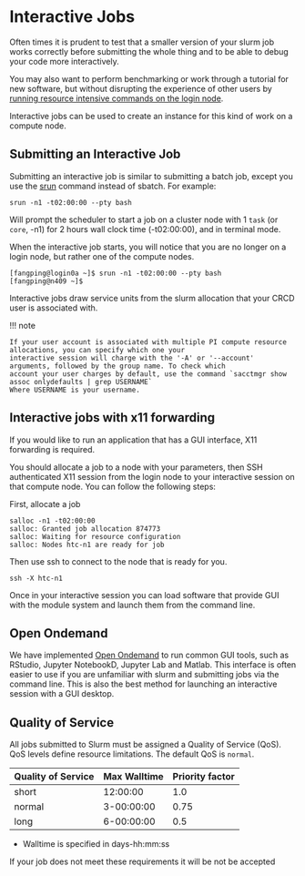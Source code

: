 # Interactive Jobs

Often times it is prudent to test that a smaller version of your slurm job works correctly before submitting 
the whole thing and to be able to debug your code more interactively.

You may also want to perform benchmarking or work through a tutorial for new software, but without disrupting 
the experience of other users by 
<a href="https://crc.pitt.edu/resources/resources/job-scheduling-policy#:~:text=Login%20nodes%20are%20for%20interactive%20work%20only%3A">running resource intensive commands on the login node</a>.</p>

Interactive jobs can be used to create an instance for this kind of work on a compute node.

## Submitting an Interactive Job
Submitting an interactive job is similar to submitting a batch job, except you use the
<a href="https://slurm.schedmd.com/srun.html">srun</a> command instead of sbatch. For example:

```commandline
srun -n1 -t02:00:00 --pty bash
```

Will prompt the scheduler to start a job on a cluster node with 1 `task` (or `core`, -n1) for 2 hours wall clock 
time (-t02:00:00), and in terminal mode.

When the interactive job starts, you will notice that you are no longer on a login node, but rather one of the 
compute nodes.

```commandline
[fangping@login0a ~]$ srun -n1 -t02:00:00 --pty bash
[fangping@n409 ~]$
```

Interactive jobs draw service units from the slurm allocation that your CRCD user is associated with.

!!! note

    If your user account is associated with multiple PI compute resource allocations, you can specify which one your 
    interactive session will charge with the '-A' or '--account' arguments, followed by the group name. To check which 
    account your user charges by default, use the command `sacctmgr show assoc onlydefaults | grep USERNAME`
    Where USERNAME is your username.

## Interactive jobs with x11 forwarding

If you would like to run an application that has a GUI interface, X11 forwarding is required.

You should allocate a job to a node with your parameters, then SSH authenticated X11 session from the login node to 
your interactive session on that compute node. You can follow the following steps:

First, allocate a job
```commandline
salloc -n1 -t02:00:00
salloc: Granted job allocation 874773
salloc: Waiting for resource configuration
salloc: Nodes htc-n1 are ready for job
```
Then use ssh to connect to the node that is ready for you.
```commandline
ssh -X htc-n1
```

Once in your interactive session you can load software that provide GUI with the module system and launch them from 
the command line.

## Open Ondemand

We have implemented [Open Ondemand](../web-portals/open-ondemand.md) to run common GUI tools, such as RStudio, 
Jupyter NotebookD, Jupyter Lab and Matlab. This interface is often easier to use if you are unfamiliar with slurm and 
submitting jobs via the command line. This is also the best method for launching an interactive session with a 
GUI desktop.

## Quality of Service
All jobs submitted to Slurm must be assigned a Quality of Service (QoS). QoS levels define resource 
limitations. The default QoS is `normal`.

<table>
	<thead>
		<tr>
			<th>Quality of Service</th>
			<th>Max Walltime</th>
			<th>Priority factor</th>
		</tr>
	</thead>
	<tbody>
		<tr>
			<td>short</td>
			<td>12:00:00</td>
			<td>1.0</td>
		</tr>
		<tr>
			<td>normal</td>
			<td>3-00:00:00</td>
			<td>0.75</td>
		</tr>
		<tr>
			<td>long</td>
			<td>6-00:00:00</td>
			<td>0.5</td>
		</tr>
	</tbody>
</table>

<ul>
	<li>Walltime is specified in days-hh:mm:ss</li>
</ul>

If your job does not meet these requirements it will be not be accepted
